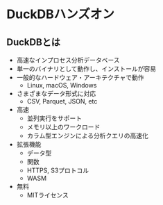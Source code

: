 # DuckDBハンズオン

## DuckDBとは

- 高速なインプロセス分析データベース
- 単一のバイナリとして動作し、インストールが容易
- 一般的なハードウェア・アーキテクチャで動作
  - Linux, macOS, Windows
- さまざまなデータ形式に対応
  - CSV, Parquet, JSON, etc
- 高速
  - 並列実行をサポート
  - メモリ以上のワークロード
  - カラム型エンジンによる分析クエリの高速化
- 拡張機能
  - データ型
  - 関数
  - HTTPS, S3プロトコル
  - WASM
- 無料
  - MITライセンス

```{tableofcontents}
```
